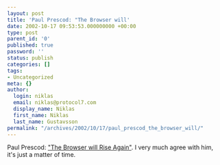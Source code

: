 ```yaml
---
layout: post
title: 'Paul Prescod: "The Browser will'
date: 2002-10-17 09:53:53.000000000 +00:00
type: post
parent_id: '0'
published: true
password: ''
status: publish
categories: []
tags:
- Uncategorized
meta: {}
author:
  login: niklas
  email: niklas@protocol7.com
  display_name: Niklas
  first_name: Niklas
  last_name: Gustavsson
permalink: "/archives/2002/10/17/paul_prescod_the_browser_will/"
---
```

Paul Prescod: ["The Browser will Rise Again"](http://www.blogstream.com/pauls/1034787029). I very much agree with him, it's just a matter of time.

